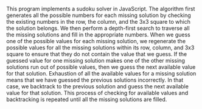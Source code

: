 This program implements a sudoku solver in JavaScript. The algorithm first generates all the possible numbers for each missing solution by checking the existing numbers in the row, the column, and the 3x3 square to which the solution belongs. We then perform a depth-first search to traverse all the missing solutions and fill in the appropriate numbers. When we guess one of the possible values for each missing solution, we regenerate the possible values for all the missing solutions within its row, column, and 3x3 square to ensure that they do not contain the value that we guess. If the guessed value for one missing solution makes one of the other missing solutions run out of possible values, then we guess the next available value for that solution. Exhaustion of all the available values for a missing solution means that we have guessed the previous solutions incorrectly. In that case, we backtrack to the previous solution and guess the next available value for that solution. This process of checking for available values and backtracking is repeated until all the missing solutions are filled.
